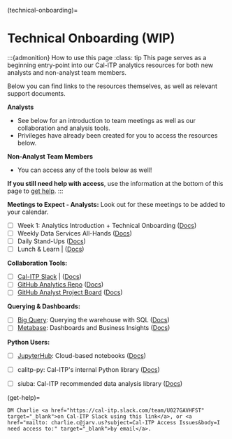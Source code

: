 (technical-onboarding)=
# Technical Onboarding (WIP)
:::{admonition} How to use this page
:class: tip
This page serves as a beginning entry-point into our Cal-ITP analytics resources for both new analysts and non-analyst team members.

Below you can find links to the resources themselves, as well as relevant support documents.

**Analysts**
* See below for an introduction to team meetings as well as our collaboration and analysis tools.
* Privileges have already been created for you to access the resources below.

**Non-Analyst Team Members**
* You can access any of the tools below as well!

**If you still need help with access**, use the information at the bottom of this page to [get help](get-help).
:::

**Meetings to Expect - Analysts:**
Look out for these meetings to be added to your calendar.

- [ ]  Week 1:  Analytics Introduction + Technical Onboarding ([Docs](meetings))
- [ ]  Weekly Data Services All-Hands ([Docs](meetings))
- [ ]  Daily Stand-Ups ([Docs](meetings))
- [ ]  Lunch & Learn | ([Docs](meetings))

**Collaboration Tools:**

- [ ] [Cal-ITP Slack](https://cal-itp.slack.com) | ([Docs](slack-intro))
- [ ] [GitHub Analytics Repo](https://github.com/cal-itp/data-analyses) ([Docs](analytics-repo))
- [ ]  [GitHub Analyst Project Board](https://github.com/cal-itp/data-infra/projects/6) ([Docs](analytics-project-board))

**Querying & Dashboards:**

- [ ]  [Big Query](https://console.cloud.google.com/bigquery/): Querying the warehouse with SQL ([Docs](big-query))
- [ ]  [Metabase](https://dashboards.calitp.org/): Dashboards and Business Insights ([Docs](metabase))

**Python Users:**

- [ ]  [JupyterHub](https://hubtest.k8s.calitp.jarv.us/): Cloud-based notebooks ([Docs](jupyterhub))
- [ ]  calitp-py: Cal-ITP's internal Python library ([Docs](calitp))
- [ ]  siuba: Cal-ITP recommended data analysis library ([Docs](siuba))


(get-help)=
```{admonition} Still need access to a tool above?
DM Charlie <a href="https://cal-itp.slack.com/team/U027GAVHFST" target="_blank">on Cal-ITP Slack using this link</a>, or <a href="mailto: charlie.c@jarv.us?subject=Cal-ITP Access Issues&body=I need access to:" target="_blank">by email</a>.
```
